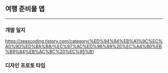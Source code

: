 ## 여행 준비물 앱
---

### 개발 일지
https://zeascoding.tistory.com/category/%ED%94%84%EB%A1%9C%EC%A0%9D%ED%8A%B8/%EC%97%AC%ED%96%89%20%EC%A4%80%EB%B9%84%EB%AC%BC%20%EC%95%B1

### 디자인 프로토 타입

